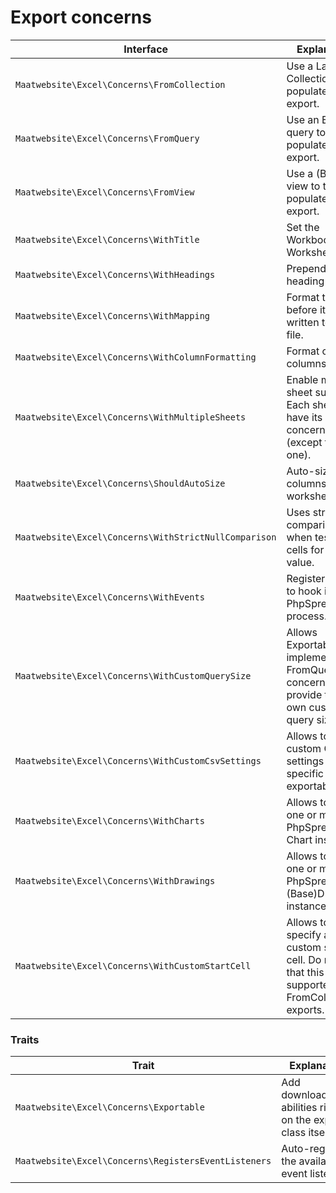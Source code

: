 # Export concerns

| Interface | Explanation |
|---- |----|
|`Maatwebsite\Excel\Concerns\FromCollection`| Use a Laravel Collection to populate the export. |
|`Maatwebsite\Excel\Concerns\FromQuery`| Use an Eloquent query to populate the export. | 
|`Maatwebsite\Excel\Concerns\FromView`| Use a (Blade) view to to populate the export. |
|`Maatwebsite\Excel\Concerns\WithTitle`| Set the Workbook or Worksheet title. |
|`Maatwebsite\Excel\Concerns\WithHeadings`| Prepend a heading row. |
|`Maatwebsite\Excel\Concerns\WithMapping`| Format the row before it's written to the file. |
|`Maatwebsite\Excel\Concerns\WithColumnFormatting`| Format certain columns. |
|`Maatwebsite\Excel\Concerns\WithMultipleSheets`| Enable multi-sheet support. Each sheet can have its own concerns (except this one). |
|`Maatwebsite\Excel\Concerns\ShouldAutoSize`| Auto-size the columns in the worksheet. |
|`Maatwebsite\Excel\Concerns\WithStrictNullComparison`| Uses strict comparisions when testing cells for null value. |
|`Maatwebsite\Excel\Concerns\WithEvents`| Register events to hook into the PhpSpreadsheet process. |
|`Maatwebsite\Excel\Concerns\WithCustomQuerySize`| Allows Exportables that implement the FromQuery concern, to provide their own custom query size. |
|`Maatwebsite\Excel\Concerns\WithCustomCsvSettings`| Allows to run custom Csv settings for this specific exportable. |
|`Maatwebsite\Excel\Concerns\WithCharts`| Allows to run one or multiple PhpSpreadsheet Chart instances. |
|`Maatwebsite\Excel\Concerns\WithDrawings`| Allows to run one or multiple PhpSpreadsheet (Base)Drawing instances. |
|`Maatwebsite\Excel\Concerns\WithCustomStartCell`| Allows to specify a custom start cell. Do note that this is only supported for FromCollection exports. |

### Traits

| Trait | Explanation |
|---- |----|
|`Maatwebsite\Excel\Concerns\Exportable` | Add download/store abilities right on the export class itself.
|`Maatwebsite\Excel\Concerns\RegistersEventListeners` | Auto-register the available event listeners. | 
